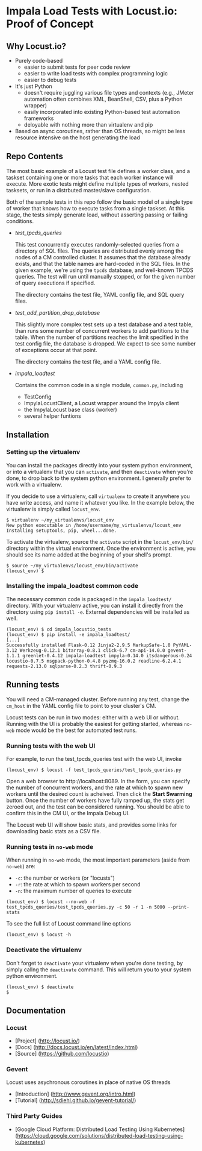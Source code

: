 # Impala Load Tests with Locust.io: Proof of Concept

## Why Locust.io?

* Purely code-based
  * easier to submit tests for peer code review
  * easier to write load tests with complex programming logic
  * easier to debug tests
* It's just Python
  * doesn't require juggling various file types and contexts (e.g., JMeter automation often combines XML, BeanShell, CSV, plus a Python wrapper)
  * easily incorporated into existing Python-based test automation frameworks
  * deloyable with nothing more than virtualenv and pip
* Based on async coroutines, rather than OS threads, so might be less resource intensive on the host generating the load

## Repo Contents

The most basic example of a Locust test file defines a worker class, and a
taskset containing one or more tasks that each worker instance will execute.
More exotic tests might define multiple types of workers, nested tasksets,
or run in a distrbuted master/slave configuration.

Both of the sample tests in this repo follow the basic model of a single type
of worker that knows how to execute tasks from a single taskset. At this stage,
the tests simply generate load, without asserting passing or failing conditions.

* _test_tpcds_queries_

  This test concurrently executes randomly-selected queries from a directory of
  SQL files. The queries are distributed evenly among the nodes of a CM
  controlled cluster. It assumes that the database already exists, and that the
  table names are hard-coded in the SQL files. In the given example, we're
  using the ```tpcds``` database, and well-known TPCDS queries. The test will
  run until manually stopped, or for the given number of query executions
  if specified.

  The directory contains the test file, YAML config file, and SQL query files.

* _test_add_partition_drop_database_

  This slightly more complex test sets up a test database and a test table,
  than runs some number of concurrent workers to add partitions to the table.
  When the number of partitions reaches the limit specified in the test config
  file, the database is dropped. We expect to see some number of exceptions
  occur at that point.

  The directory contains the test file, and a YAML config file.

* _impala_loadtest_

  Contains the common code in a single module, ```common.py```, including

  * TestConfig
  * ImpylaLocustClient, a Locust wrapper around the Impyla client
  * the ImpylaLocust base class (worker)
  * several helper funtions

## Installation

### Setting up the virtualenv

You can install the packages directly into your system python environment, or
into a virtualenv that you can ```activate```, and then ```deactivate``` when
you're done, to drop back to the system python environment. I generally prefer
to work with a virtualenv.

If you decide to use a virtualenv, call ```virtualenv``` to create it anywhere
you have write access, and name it whatever you like. In the example below, the
virtualenv is simply called ```locust_env```.

```
$ virtualenv ~/my_virtualenvs/locust_env
New python executable in /home/username/my_virtualenvs/locust_env
Installing setuptools, pip, wheel...done.
```

To activate the virtualenv, source the ```activate``` script in the
```locust_env/bin/``` directory within the virtual environment. Once the
environment is active, you should see its name added at the beginning of your
shell's prompt.

```
$ source ~/my_virtualenvs/locust_env/bin/activate
(locust_env) $
```

### Installing the impala_loadtest common code

The necessary common code is packaged in the ```impala_loadtest/``` directory.
With your virtualenv active, you can install it directly from the directory
using ```pip install -e```. External dependencies will be installed as well.

```
(locust_env) $ cd impala_locustio_tests
(locust_env) $ pip install -e impala_loadtest/
[...]
Successfully installed Flask-0.12 Jinja2-2.9.5 MarkupSafe-1.0 PyYAML-3.12 Werkzeug-0.12.1 bitarray-0.8.1 click-6.7 cm-api-14.0.0 gevent-1.1.1 greenlet-0.4.12 impala-loadtest impyla-0.14.0 itsdangerous-0.24 locustio-0.7.5 msgpack-python-0.4.8 pyzmq-16.0.2 readline-6.2.4.1 requests-2.13.0 sqlparse-0.2.3 thrift-0.9.3
```

## Running tests

You will need a CM-managed cluster. Before running any test, change the
```cm_host``` in the YAML config file to point to your cluster's CM.

Locust tests can be run in two modes: either with a web UI or without. Running
with the UI is probably the easiest for getting started, whereas ```no-web```
mode would be the best for automated test runs.

### Running tests with the web UI

For example, to run the test_tpcds_queries test with the web UI, invoke

```
(locust_env) $ locust -f test_tpcds_queries/test_tpcds_queries.py
```

Open a web browser to http://localhost:8089. In the form, you can specify the
number of concurrent workers, and the rate at which to spawn new workers until
the desired count is acheived. Then click the __Start Swarming__ button. Once
the number of workers have fully ramped up, the stats get zeroed out, and the
test can be considered running. You should be able to confirm this in the CM UI,
or the Impala Debug UI.

The Locust web UI will show basic stats, and provides some links for
downloading basic stats as a CSV file.

### Running tests in ```no-web``` mode

When running in ```no-web``` mode, the most important parameters (aside from
```no-web```) are:

* ```-c```: the number or workers (or "locusts")
* ```-r```: the rate at which to spawn workers per second
* ```-n```: the maximum number of queries to execute

```
(locust_env) $ locust --no-web -f test_tpcds_queries/test_tpcds_queries.py -c 50 -r 1 -n 5000 --print-stats
```

To see the full list of Locust command line options

```
(locust_env) $ locust -h
```

### Deactivate the virtualenv

Don't forget to ```deactivate``` your virtualenv when you're done testing, by
simply callng the ```deactivate``` command. This will return you to your system
python environment.

```
(locust_env) $ deactivate
$
```

## Documentation

### Locust

* [Project] (http://locust.io/)
* [Docs] (http://docs.locust.io/en/latest/index.html)
* [Source] (https://github.com/locustio)

### Gevent

Locust uses asychronous coroutines in place of native OS threads

* [Introduction] (http://www.gevent.org/intro.html)
* [Tutorial] (http://sdiehl.github.io/gevent-tutorial/)

### Third Party Guides

* [Google Cloud Platform: Distributed Load Testing Using Kubernetes] (https://cloud.google.com/solutions/distributed-load-testing-using-kubernetes)
